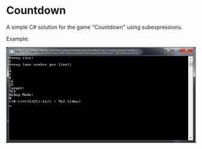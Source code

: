 # Countdown

A simple C# solution for the game "Countdown" using subexpressions.

Example:

![](https://github.com/Kaiser-san/Countdown/blob/master/Example.png)
